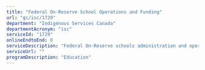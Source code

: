 ```yaml
---
title: "Federal On-Reserve School Operations and Funding"
url: "gc/isc/1729"
department: "Indigenous Services Canada"
departmentAcronym: "isc"
serviceId: "1729"
onlineEndtoEnd: 0
serviceDescription: "Federal On-Reserve schools administration and operational budget funding"
serviceUrl: ""
programDescription: "Education"
---
```

